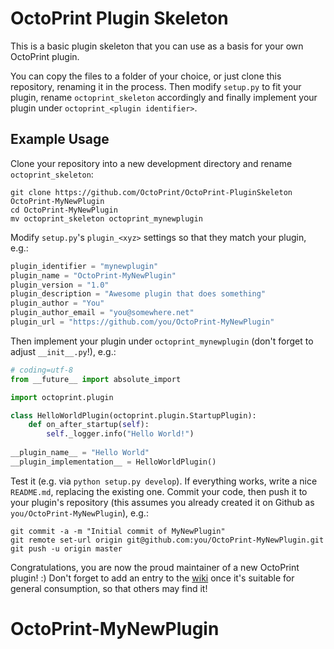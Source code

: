 OctoPrint Plugin Skeleton
=========================

This is a basic plugin skeleton that you can use as a basis for your own OctoPrint plugin.

You can copy the files to a folder of your choice, or just clone this repository, renaming it in the process. Then 
modify ``setup.py`` to fit your plugin, rename ``octoprint_skeleton`` accordingly and finally implement your plugin 
under ``octoprint_<plugin identifier>``.

Example Usage
-------------

Clone your repository into a new development directory and rename ``octoprint_skeleton``:

    git clone https://github.com/OctoPrint/OctoPrint-PluginSkeleton OctoPrint-MyNewPlugin
    cd OctoPrint-MyNewPlugin
    mv octoprint_skeleton octoprint_mynewplugin

Modify `setup.py`'s `plugin_<xyz>` settings so that they match your plugin, e.g.:

``` python
plugin_identifier = "mynewplugin"
plugin_name = "OctoPrint-MyNewPlugin"
plugin_version = "1.0"
plugin_description = "Awesome plugin that does something"
plugin_author = "You"
plugin_author_email = "you@somewhere.net"
plugin_url = "https://github.com/you/OctoPrint-MyNewPlugin"
```

Then implement your plugin under ``octoprint_mynewplugin`` (don't forget to adjust ``__init__.py``!), e.g.:

``` python
# coding=utf-8
from __future__ import absolute_import

import octoprint.plugin

class HelloWorldPlugin(octoprint.plugin.StartupPlugin):
    def on_after_startup(self):
        self._logger.info("Hello World!")
        
__plugin_name__ = "Hello World"
__plugin_implementation__ = HelloWorldPlugin()
```

Test it (e.g. via ``python setup.py develop``). If everything works, write a nice ``README.md``, replacing the existing one.
Commit your code, then push it to your plugin's repository (this assumes you already created it on Github as
``you/OctoPrint-MyNewPlugin``), e.g.:

    git commit -a -m "Initial commit of MyNewPlugin"
    git remote set-url origin git@github.com:you/OctoPrint-MyNewPlugin.git
    git push -u origin master

Congratulations, you are now the proud maintainer of a new OctoPrint plugin! :) Don't forget to add an entry to the
[wiki](https://github.com/foosel/OctoPrint/wiki#plugins) once it's suitable for general consumption, so that others
may find it!
# OctoPrint-MyNewPlugin
